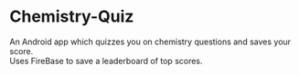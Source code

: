 # Chemistry-Quiz
An Android app which quizzes you on chemistry questions and saves your score.  
Uses FireBase to save a leaderboard of top scores.
